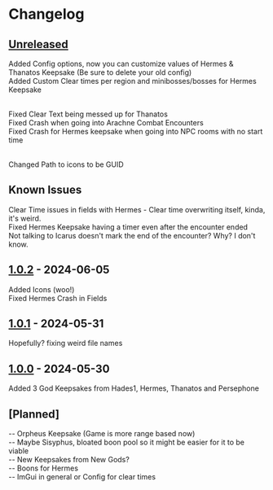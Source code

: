 # Changelog

## [Unreleased]
Added Config options, now you can customize values of Hermes & Thanatos Keepsake (Be sure to delete your old config) <br>
Added Custom Clear times per region and minibosses/bosses for Hermes Keepsake <br><br>

Fixed Clear Text being messed up for Thanatos <br>
Fixed Crash when going into Arachne Combat Encounters <br>
Fixed Crash for Hermes keepsake when going into NPC rooms with no start time <br><br>

Changed Path to icons to be GUID

## Known Issues
Clear Time issues in fields with Hermes - Clear time overwriting itself, kinda, it's weird. <br>
Fixed Hermes Keepsake having a timer even after the encounter ended <br>
Not talking to Icarus doesn't mark the end of the encounter? Why? I don't know.

## [1.0.2] - 2024-06-05

Added Icons (woo!) <br>
Fixed Hermes Crash in Fields

## [1.0.1] - 2024-05-31

Hopefully? fixing weird file names

## [1.0.0] - 2024-05-30

Added 3 God Keepsakes from Hades1, Hermes, Thanatos and Persephone

## [Planned]

\-- Orpheus Keepsake (Game is more range based now) <br>
\-- Maybe Sisyphus, bloated boon pool so it might be easier for it to be viable <br>
\-- New Keepsakes from New Gods? <br>
-- Boons for Hermes <br>
-- ImGui in general or Config for clear times 

[unreleased]: https://github.com/zanncdwbl/zannc-KeepsakePort/compare/1.0.2...HEAD
[1.0.2]: https://github.com/zanncdwbl/zannc-KeepsakePort/compare/1.0.1...1.0.2
[1.0.1]: https://github.com/zanncdwbl/zannc-KeepsakePort/compare/1.0.0...1.0.1
[1.0.0]: https://github.com/zanncdwbl/zannc-KeepsakePort/compare/47ff815ce35f32d72c7f6ad86bbc90547c5aea28...1.0.0
